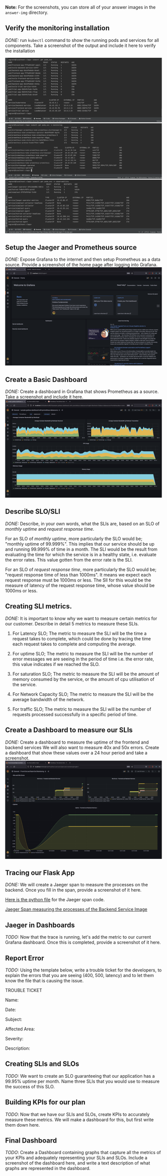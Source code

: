 **Note:** For the screenshots, you can store all of your answer images in the `answer-img` directory.

## Verify the monitoring installation

*DONE:* run `kubectl` command to show the running pods and services for all components. Take a screenshot of the output and include it here to verify the installation

![Image: Kubectl get pods,svc Default namespace](https://github.com/EmekaMomodu/metrics-dashboard/blob/main/answer-img/kubectl-get-pods-svc-n-default.png "Pods and Services for Default namespace")
![Image: Kubectl get pods,svc Monitoring namespace](https://github.com/EmekaMomodu/metrics-dashboard/blob/main/answer-img/kubectl-get-pods-svc-n-moniroring.png "Pods and Services for Monitoring namespace")
![Image: Kubectl get pods,svc Observability namespace](https://github.com/EmekaMomodu/metrics-dashboard/blob/main/answer-img/kubectl-get-pods-svc-n-observability.png "Pods and Services for Observability namespace")

## Setup the Jaeger and Prometheus source
*DONE:* Expose Grafana to the internet and then setup Prometheus as a data source. Provide a screenshot of the home page after logging into Grafana.
![Grafana Home Page Image](https://github.com/EmekaMomodu/metrics-dashboard/blob/main/answer-img/grafana-home-page.png "Grafana Home Page")

## Create a Basic Dashboard
*DONE:* Create a dashboard in Grafana that shows Prometheus as a source. Take a screenshot and include it here.
![Grafana Dashboard Prometheus Datasource Image](https://github.com/EmekaMomodu/metrics-dashboard/blob/main/answer-img/sample-grafana-dashboard-with-prometheus-datasource.png "Grafana Dashboard with Prometheus Datasource")

## Describe SLO/SLI
*DONE:* Describe, in your own words, what the SLIs are, based on an SLO of *monthly uptime* and *request response time*.

For an SLO of  *monthly uptime*, more particularly the SLO would be;  "monthly uptime of 99.999%".
This implies that our service should be up and running 99.999% of time in a month.
The SLI would be the result from evaluating the time for which the service is in a healthy state, i.e. evaluate the error rates. 
This value gotten from the error rate is the SLI.

For an SLO of *request response time*, more particularly the SLO would be;  "request response time of less than 1000ms".
It means we expect each request response must be 1000ms or less. The SlI for this would be the measure of latency
of the request response time, whose value should be 1000ms or less.

## Creating SLI metrics.
*DONE:* It is important to know why we want to measure certain metrics for our customer. Describe in detail 5 metrics to measure these SLIs.

1. For Latency SLO; The metric to measure the SLI will be the time a request takes to complete, which could be done by 
tracing the time each request takes to complete and computing the average.

2. For uptime SLO; The metric to measure the SLI will be the number of error messages we are seeing in the period of time
i.e. the error rate, this value indicates if we reached the SLO.

3. For saturation SLO; The metric to measure the SLI will be the amount of memory consumed by the service, or
the amount of cpu utilisation of the service.

4. For Network Capacity SLO; The metric to measure the SLI will be the average bandwidth of the network.

5. For traffic SLO; The metric to measure the SLI will be the number of requests processed successfully in a specific period of time.

## Create a Dashboard to measure our SLIs
*DONE:* Create a dashboard to measure the uptime of the frontend and backend services We will also want to measure 40x and 50x errors. Create a dashboard that show these values over a 24 hour period and take a screenshot.
![Uptime, 40x, and 50x Errors of Frontend and Backend Services Image](https://github.com/EmekaMomodu/metrics-dashboard/blob/main/answer-img/uptime-40x-50x-errors.png "Uptime, 40x, and 50x Errors of Frontend and Backend Services")

## Tracing our Flask App
*DONE:*  We will create a Jaeger span to measure the processes on the backend. Once you fill in the span, provide a screenshot of it here.

[Here is the python file](reference-app/backend/app.py) for the Jaeger span code.

[Jaeger Span measuring the processes of the Backend Service Image](https://github.com/EmekaMomodu/metrics-dashboard/blob/main/answer-img/Jaeger-Span-of-the-Backend-Service.png "Jaeger Span measuring the processes of the Backend Service")

## Jaeger in Dashboards
*TODO:* Now that the trace is running, let's add the metric to our current Grafana dashboard. Once this is completed, provide a screenshot of it here.

## Report Error
*TODO:* Using the template below, write a trouble ticket for the developers, to explain the errors that you are seeing (400, 500, latency) and to let them know the file that is causing the issue.

TROUBLE TICKET

Name:

Date:

Subject:

Affected Area:

Severity:

Description:


## Creating SLIs and SLOs
*TODO:* We want to create an SLO guaranteeing that our application has a 99.95% uptime per month. Name three SLIs that you would use to measure the success of this SLO.

## Building KPIs for our plan
*TODO*: Now that we have our SLIs and SLOs, create KPIs to accurately measure these metrics. We will make a dashboard for this, but first write them down here.

## Final Dashboard
*TODO*: Create a Dashboard containing graphs that capture all the metrics of your KPIs and adequately representing your SLIs and SLOs. Include a screenshot of the dashboard here, and write a text description of what graphs are represented in the dashboard.  
